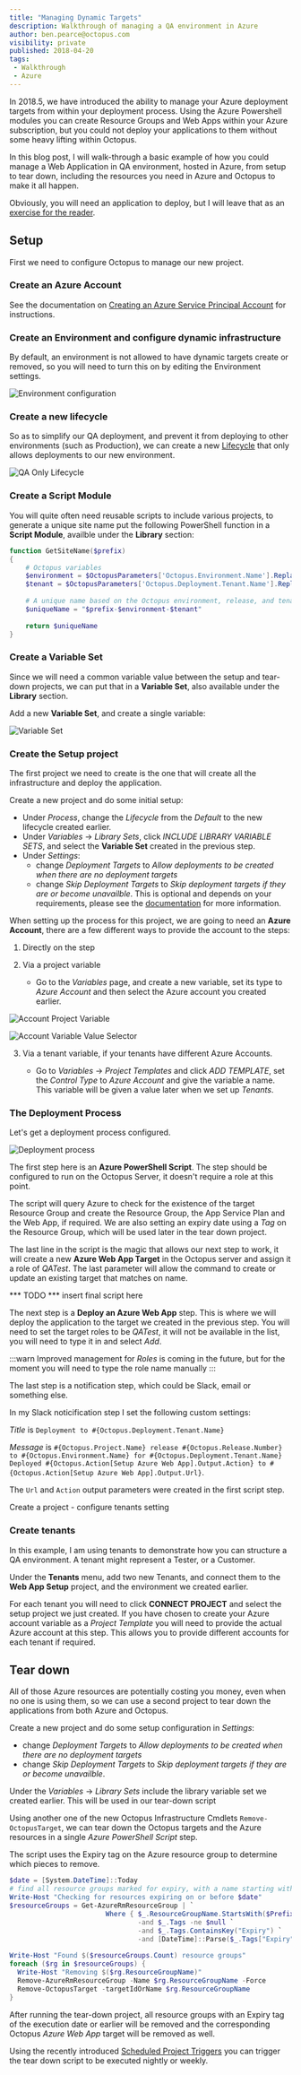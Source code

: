 ```yaml
---
title: "Managing Dynamic Targets"
description: Walkthrough of managing a QA environment in Azure
author: ben.pearce@octopus.com
visibility: private
published: 2018-04-20
tags:
 - Walkthrough
 - Azure
---
```


In 2018.5, we have introduced the ability to manage your Azure deployment targets from within your deployment process. 
Using the Azure Powershell modules you can create Resource Groups and Web Apps within your Azure subscription, but you could not deploy your applications to them without some heavy lifting within Octopus.

In this blog post, I will walk-through a basic example of how you could manage a Web Application in QA environment, hosted in Azure, from setup to tear down, including the resources you need in Azure and Octopus to make it all happen.

Obviously, you will need an application to deploy, but I will leave that as an [exercise for the reader](https://octopus.com/blog/deploying-an-octopus-pi#build-the-application).

## Setup

First we need to configure Octopus to manage our new project.

### Create an Azure Account

See the documentation on [Creating an Azure Service Principal Account](https://octopus.com/docs/infrastructure/azure/creating-an-azure-account/creating-an-azure-service-principal-account) for instructions.

### Create an Environment and configure dynamic infrastructure

By default, an environment is not allowed to have dynamic targets create or removed, so you will need to turn this on by editing the Environment settings.

![Environment configuration](dynamic-infrastucture-environment-setting.png "width=500")

### Create a new lifecycle

So as to simplify our QA deployment, and prevent it from deploying to other environments (such as Production), we can create a new [Lifecycle](https://octopus.com/docs/infrastructure/lifecycles) that only allows deployments to our new environment.

![QA Only Lifecycle](qa-only-lifecycle.png "width=500")

### Create a Script Module

You will quite often need reusable scripts to include various projects, to generate a unique site name put the following PowerShell function in a **Script Module**, availble under the **Library** section:

```powershell
function GetSiteName($prefix) 
{
	# Octopus variables
	$environment = $OctopusParameters['Octopus.Environment.Name'].Replace(" ", "").Replace(".", "-")
	$tenant = $OctopusParameters['Octopus.Deployment.Tenant.Name'].Replace(".", "-")
	
	# A unique name based on the Octopus environment, release, and tenant
	$uniqueName = "$prefix-$environment-$tenant"
    
    return $uniqueName
}
```

### Create a Variable Set

Since we will need a common variable value between the setup and tear-down projects, we can put that in a **Variable Set**, also available under the **Library** section.

Add a new **Variable Set**, and create a single variable:

![Variable Set](variable-set.png "width=500")

### Create the Setup project

The first project we need to create is the one that will create all the infrastructure and deploy the application.

Create a new project and do some initial setup:

 - Under *Process*, change the *Lifecycle* from the *Default* to the new lifecycle created earlier.
 - Under *Variables* -> *Library Sets*, click *INCLUDE LIBRARY VARIABLE SETS*, and select the **Variable Set** created in the previous step.
 - Under *Settings*:
   - change *Deployment Targets* to *Allow deployments to be created when there are no deployment targets*
   - change *Skip Deployment Targets* to *Skip deployment targets if they are or become unavailble*. This is optional and depends on your requirements, please see the [documentation](https://octopus.com/docs/deployment-patterns/elastic-and-transient-environments/deploying-to-transient-targets) for more information.

When setting up the process for this project, we are going to need an **Azure Account**, there are a few different ways to provide the account to the steps:

1. Directly on the step

2. Via a project variable
    - Go to the *Variables* page, and create a new variable, set its type to *Azure Account* and then select the Azure account you created earlier.

![Account Project Variable](azure-account-project-variable.png "width=500")

![Account Variable Value Selector](azure-account-variable-value-selector.png "width=500")

3. Via a tenant variable, if your tenants have different Azure Accounts.

    - Go to *Variables* -> *Project Templates* and click *ADD TEMPLATE*, set the *Control Type* to *Azure Account* and give the variable a name. This variable will be given a value later when we set up *Tenants*.

### The Deployment Process

Let's get a deployment process configured.

![Deployment process](deployment-process.png "width=500")

The first step here is an **Azure PowerShell Script**. The step should be configured to run on the Octopus Server, it doesn't require a role at this point.

The script will query Azure to check for the existence of the target Resource Group and create the Resource Group, the App Service Plan and the Web App, if required. We are also setting an expiry date using a *Tag* on the Resource Group, which will be used later in the tear down project.

The last line in the script is the magic that allows our next step to work, it will create a new **Azure Web App Target** in the Octopus server and assign it a role of *QATest*. The last parameter will allow the command to create or update an existing target that matches on name.

*** TODO *** insert final script here

The next step is a **Deploy an Azure Web App** step. This is where we will deploy the application to the target we created in the previous step. You will need to set the target roles to be *QATest*, it will not be available in the list, you will need to type it in and select *Add*.

:::warn
Improved management for *Roles* is coming in the future, but for the moment you will need to type the role name manually
:::

The last step is a notification step, which could be Slack, email or something else.

In my Slack noticification step I set the following custom settings:

*Title* is `Deployment to #{Octopus.Deployment.Tenant.Name}`

*Message* is `#{Octopus.Project.Name} release #{Octopus.Release.Number} to #{Octopus.Environment.Name} for #{Octopus.Deployment.Tenant.Name} Deployed #{Octopus.Action[Setup Azure Web App].Output.Action} to #{Octopus.Action[Setup Azure Web App].Output.Url}`.

The `Url` and `Action` output parameters were created in the first script step.

Create a project
    - configure tenants setting
    
### Create tenants

In this example, I am using tenants to demonstrate how you can structure a QA environment. A tenant might represent a Tester, or a Customer.

Under the **Tenants** menu, add two new Tenants, and connect them to the **Web App Setup** project, and the environment we created earlier.

For each tenant you will need to click **CONNECT PROJECT** and select the setup project we just created. If you have chosen to create your Azure account variable as a *Project Template* you will need to provide the actual Azure account at this step. This allows you to provide different accounts for each tenant if required.




## Tear down

All of those Azure resources are potentially costing you money, even when no one is using them, so we can use a second project to tear down the applications from both Azure and Octopus.

Create a new project and do some setup configuration in *Settings*:
- change *Deployment Targets* to *Allow deployments to be created when there are no deployment targets*
- change *Skip Deployment Targets* to *Skip deployment targets if they are or become unavailble*.

Under the *Variables* -> *Library Sets* include the library variable set we created earlier. This will be used in our tear-down script

Using another one of the new Octopus Infrastructure Cmdlets `Remove-OctopusTarget`, we can tear down the Octopus targets and the Azure resources in a single *Azure PowerShell Script* step.

The script uses the Expiry tag on the Azure resource group to determine which pieces to remove.

```powershell
$date = [System.DateTime]::Today
# find all resource groups marked for expiry, with a name starting with #{Prefix}
Write-Host "Checking for resources expiring on or before $date"
$resourceGroups = Get-AzureRmResourceGroup | `
                        Where { $_.ResourceGroupName.StartsWith($Prefix) `
                                -and $_.Tags -ne $null `
                                -and $_.Tags.ContainsKey("Expiry") `
                                -and [DateTime]::Parse($_.Tags["Expiry"]) -ile $date }
                                
Write-Host "Found $($resourceGroups.Count) resource groups"
foreach ($rg in $resourceGroups) {
  Write-Host "Removing $($rg.ResourceGroupName)"
  Remove-AzureRmResourceGroup -Name $rg.ResourceGroupName -Force
  Remove-OctopusTarget -targetIdOrName $rg.ResourceGroupName
}
```

After running the tear-down project, all resource groups with an Expiry tag of the execution date or earlier will be removed and the corresponding Octopus *Azure Web App* target will be removed as well.

Using the recently introduced [Scheduled Project Triggers](https://octopus.com/docs/deployment-process/project-triggers/scheduled-project-trigger) you can trigger the tear down script to be executed nightly or weekly.

